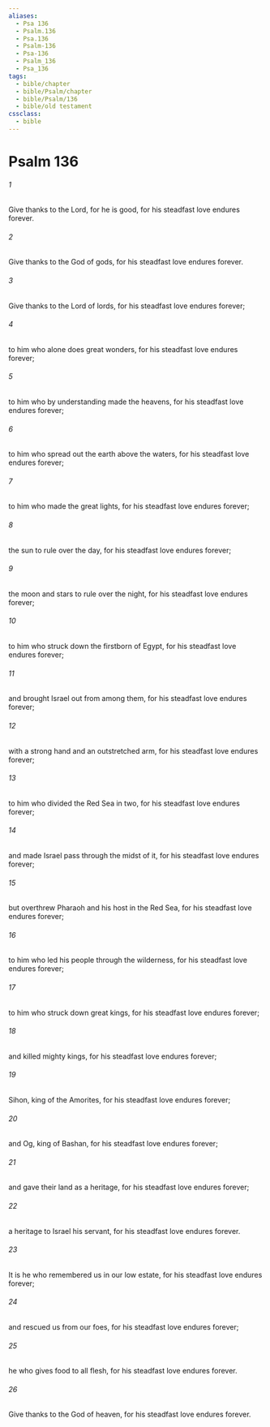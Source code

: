 ```yaml
---
aliases:
  - Psa 136
  - Psalm.136
  - Psa.136
  - Psalm-136
  - Psa-136
  - Psalm_136
  - Psa_136
tags:
  - bible/chapter
  - bible/Psalm/chapter
  - bible/Psalm/136
  - bible/old testament
cssclass:
  - bible
---
```


# Psalm 136

###### 1
Give thanks to the Lord, for he is good,   for his steadfast love endures forever.
###### 2
Give thanks to the God of gods, for his steadfast love endures forever.
###### 3
Give thanks to the Lord of lords, for his steadfast love endures forever;
###### 4
to him who alone does great wonders, for his steadfast love endures forever;
###### 5
to him who by understanding made the heavens, for his steadfast love endures forever;
###### 6
to him who spread out the earth above the waters, for his steadfast love endures forever;
###### 7
to him who made the great lights, for his steadfast love endures forever;
###### 8
the sun to rule over the day, for his steadfast love endures forever;
###### 9
the moon and stars to rule over the night, for his steadfast love endures forever;
###### 10
to him who struck down the firstborn of Egypt, for his steadfast love endures forever;
###### 11
and brought Israel out from among them, for his steadfast love endures forever;
###### 12
with a strong hand and an outstretched arm, for his steadfast love endures forever;
###### 13
to him who divided the Red Sea in two, for his steadfast love endures forever;
###### 14
and made Israel pass through the midst of it, for his steadfast love endures forever;
###### 15
but overthrew Pharaoh and his host in the Red Sea, for his steadfast love endures forever;
###### 16
to him who led his people through the wilderness, for his steadfast love endures forever;
###### 17
to him who struck down great kings, for his steadfast love endures forever;
###### 18
and killed mighty kings, for his steadfast love endures forever;
###### 19
Sihon, king of the Amorites, for his steadfast love endures forever;
###### 20
and Og, king of Bashan, for his steadfast love endures forever;
###### 21
and gave their land as a heritage, for his steadfast love endures forever;
###### 22
a heritage to Israel his servant, for his steadfast love endures forever.
###### 23
It is he who remembered us in our low estate, for his steadfast love endures forever;
###### 24
and rescued us from our foes, for his steadfast love endures forever;
###### 25
he who gives food to all flesh, for his steadfast love endures forever.
###### 26
Give thanks to the God of heaven, for his steadfast love endures forever.


